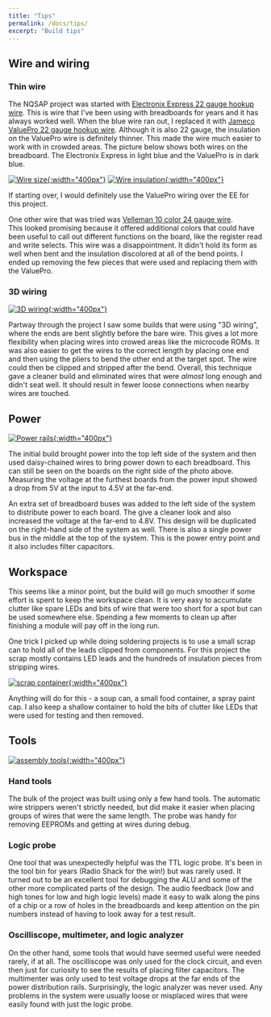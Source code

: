 ```yaml
---
title: "Tips"
permalink: /docs/tips/
excerpt: "Build tips"
---
```


## Wire and wiring

### Thin wire

The NQSAP project was started with [Electronix Express 22 gauge hookup
wire](https://www.amazon.com/Electronix-Express-Hook-Wire-Solid/dp/B00B4ZRPEY/). This is
wire that I've been using with breadboards for years and it has always worked well. When
the blue wire ran out, I replaced it with [Jameco ValuePro 22 gauge hookup
wire](https://www.jameco.com/z/JMS9313-01DB-22-AWG-6-Color-Solid-Tinned-Copper-Hook-Up-Wire-100-Feet_2159189.html).
Although it is also 22 gauge, the insulation on the ValuePro wire is definitely thinner.
This made the wire much easier to work with in crowded areas.  The picture below shows
both wires on the breadboard.  The Electronix Express in light blue and the ValuePro is in
dark blue.

[![Wire size](../../assets/images/wire-size.jpg "22 and 24 guage wire"){:width="400px"}](../../assets/images/wire-size.jpg)
[![Wire insulation](../../assets/images/wire-insulation.jpg "Electronix Express vs ValuePro"){:width="400px"}](../../assets/images/wire-insulation.jpg)

If starting over, I would definitely use the ValuePro wiring over the EE for this project.

One other wire that was tried was
[Velleman 10 color 24 gauge wire](https://www.amazon.com/Velleman-MOWM-Color-Solid-Mounting/dp/B001IRVDV4/).  
This looked promising because it offered additional colors that could have
been useful to call out different functions on the board, like the register read and write
selects.  This wire was a disappointment.  It didn't hold its form as well when bent and
the insulation discolored at all of the bend points.  I ended up removing the few pieces
that were used and replacing them with the ValuePro.

### 3D wiring

[![3D wiring](../../assets/images/3d-wiring.jpg "3D wiring"){:width="400px"}](../../assets/images/3d-wiring.jpg)

Partway through the project I saw some builds that were using "3D wiring", where the ends
are bent slightly before the bare wire.  This gives a lot more flexibility when placing
wires into crowed areas like the microcode ROMs.  It was also easier to get the wires to
the correct length by placing one end and then using the pliers to bend the other end at
the target spot.  The wire could then be clipped and stripped after the bend.  Overall,
this technique gave a cleaner build and eliminated wires that were _almost_ long enough
and didn't seat well.  It should result in fewer loose connections when nearby wires are
touched.

## Power

[![Power rails](../../assets/images/nqsap.jpg "power rails"){:width="400px"}](../../assets/images/nqsap.jpg)

The initial build brought power into the top left side of the system and then used
daisy-chained wires to bring power down to each breadboard.  This can still be seen on the
boards on the right side of the photo above.  Measuring the voltage at the furthest
boards from the power input showed a drop from 5V at the input to 4.5V at the far-end.

An extra set of breadboard buses was added to the left side of the system to distribute
power to each board.  The give a cleaner look and also increased the voltage at the
far-end to 4.8V.  This design will be duplicated on the right-hand side of the system as
well.  There is also a single power bus in the middle at the top of the system.  This is
the power entry point and it also includes filter capacitors.

## Workspace

This seems like a minor point, but the build will go much smoother if some effort is spent
to keep the workspace clean.  It is very easy to accumulate clutter like spare LEDs and
bits of wire that were too short for a spot but can be used somewhere else.  Spending a
few moments to clean up after finishing a module will pay off in the long run.

One trick I picked up while doing soldering projects is to use a small scrap can to hold
all of the leads clipped from components.  For this project the scrap mostly contains LED
leads and the hundreds of insulation pieces from stripping wires.

[![scrap container](../../assets/images/scrap-container.jpg "declutter your workspace"){:width="400px"}](../../assets/images/scrap-container.jpg)

Anything will do for this - a soup can, a small food container, a spray paint cap.  I also
keep a shallow container to hold the bits of clutter like LEDs that were used for testing
and then removed.

## Tools

[![assembly tools](../../assets/images/tools.jpg "tools"){:width="400px"}](../../assets/images/tools.jpg)

### Hand tools

The bulk of the project was built using only a few hand tools. The automatic wire
strippers weren't strictly needed, but did make it easier when placing groups of wires
that were the same length. The probe was handy for removing EEPROMs and getting at wires
during debug.

### Logic probe

One tool that was unexpectedly helpful was the TTL logic probe.  It's been in the tool bin
for years (Radio Shack for the win!) but was rarely used. It turned out to be an excellent
tool for debugging the ALU and some of the other more complicated parts of the design. The
audio feedback (low and high tones for low and high logic levels) made it easy to walk
along the pins of a chip or a row of holes in the breadboards and keep attention on the
pin numbers instead of having to look away for a test result.

### Oscilliscope, multimeter, and logic analyzer

On the other hand, some tools that would have seemed useful were needed rarely, if at all.
The oscilliscope was only used for the clock circuit, and even then just for curiosity to
see the results of placing filter capacitors.  The multimenter was only used to test
voltage drops at the far ends of the power distribution rails.  Surprisingly, the logic
analyzer was never used.  Any problems in the system were usually loose or misplaced wires
that were easily found with just the logic probe.
